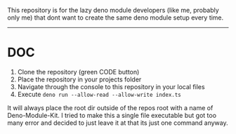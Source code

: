 This repository is for the lazy deno module developers (like me, probably only me)
that dont want to create the same deno module setup every time.

---

# DOC

1. Clone the repository (green CODE button)
2. Place the repository in your projects folder
3. Navigate through the console to this repository in your local files
4. Execute `deno run --allow-read --allow-write index.ts`

It will always place the root dir outside of the repos root with a name of
Deno-Module-Kit. I tried to make this a single file executable but got too many
error and decided to just leave it at that its just one command anyway.
